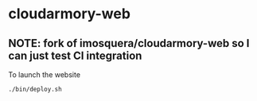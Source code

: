 # cloudarmory-web

## NOTE: fork of imosquera/cloudarmory-web so I can just test CI integration

To launch the website 
```
./bin/deploy.sh
```

